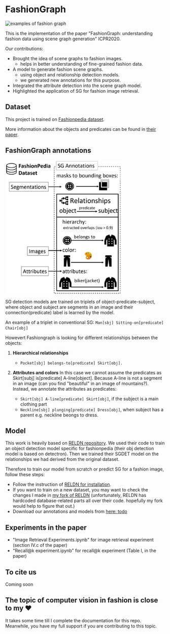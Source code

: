 # FashionGraph
![examples of fashion graph](https://github.com/shabnamsadegh/FashionGraph/blob/V0/examples.png)

This is the implementation of the paper "FashionGraph: understanding fashion data using scene graph generation" ICPR2020.

Our contributions:
- Brought the idea of scene graphs to fashion images.
  - helps in better understanding of fine-grained fashion data.
- A model to generate fashion scene graphs. 
  - using object and relationship detection models.
  - we generated new annotations for this purpose.
- Integrated the attribute detection into the scene graph model.
- Highlighted the application of SG for fashion image retrieval.


## Dataset
This project is trained on [Fashionpedia dataset](https://github.com/cvdfoundation/fashionpedia).

More information about the objects and predicates can be found in [their paper](https://arxiv.org/abs/2004.12276).

## FashionGraph annotations
![how to annotate the relationships](https://github.com/shabnamsadegh/FashionGraph/blob/V0/annotations.png)

SG detection models are trained on triplets of object-predicate-subject, where object and subject are segments in an image and their connection(predicate) label is learned by the model. 

An example of a triplet in conventional SG: ```Man[sbj] Sitting-on[predicate] Chair[obj]```

Howevert Fashiongraph is looking for different relationships between the objects:
1. **Hierarchical relationships**
   - ```Pocket[sbj] belongs-to[predicate] Skirt[obj]. ```

2. **Attributes and colors**
In this case we cannot assume the predicates as Skirt[subj] is[predicate] A-line[object]. Because A-line is not a segment in an image (can you find "beautiful" in an image of mountains?). Instead, we annotate the attributes as predicates:
   - ```Skirt[sbj] A-line[predicate] Skirt[obj]```, if the subject is a main clothing part 
   - ```Neckline[sbj] plunging[predicate] Dress[obj]```, when subject has a parent e.g. neckline beongs to dress.

## Model
This work is heavily based on [RELDN repository](https://github.com/NVIDIA/ContrastiveLosses4VRD). 
We used their code to train an object detection model specific for fashionpedia (their obj detection model is based on detectron). 
Then we trained their SGDET model on the relationships we had derived from the original dataset.

Therefore to train our model from scratch or predict SG for a fashion image, follow these steps:

- Follow the instruction of [RELDN for installation](https://github.com/NVIDIA/ContrastiveLosses4VRD).
- If you want to train on a new dataset, you may want to check the changes I made in [my fork of RELDN](https://github.com/shabnamsadegh/ContrastiveLosses4VRD) (unfortunately, RELDN has hardcoded database-related parts all over their code. hopefully my fork would help to figure that out.)
- Download our annotations and models from [here: todo]()

## Experiments in the paper
- "Image Retrieval Experiments.ipynb" for image retrieval experiment (section IV.c of the paper)
- "Recall@k experiment.ipynb" for recall@k experiment (Table I, in the paper)

## To cite us
Coming soon

## The topic of computer vision in fashion is close to my :heart:
It takes some time till I complete the documentation for this repo. Meanwhile, you have my full support if you are contributing to this topic.
